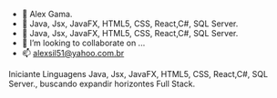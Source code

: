 - 👋 Alex Gama.
- 👀 Java, Jsx, JavaFX, HTML5, CSS, React,C#, SQL Server.
- 🌱 Java, Jsx, JavaFX, HTML5, CSS, React,C#, SQL Server. 
- 💞️ I’m looking to collaborate on ...
- 📫 alexsil51@yahoo.com.br

<!---
Alexsil51/Alexsil51 is a ✨ special ✨ repository because its `README.md` (this file) appears on your GitHub profile.
You can click the Preview link to take a look at your changes.
--->
Iniciante Linguagens Java, Jsx, JavaFX, HTML5, CSS, React,C#, SQL Server., buscando expandir horizontes Full Stack.
